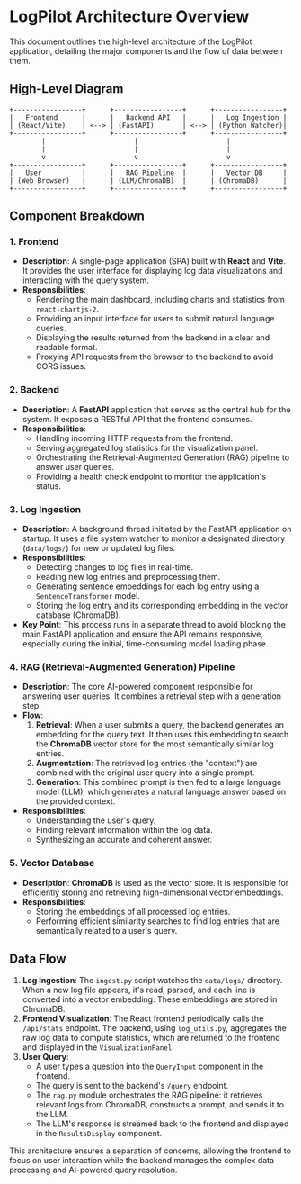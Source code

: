 # LogPilot Architecture Overview

This document outlines the high-level architecture of the LogPilot application, detailing the major components and the flow of data between them.

## High-Level Diagram

```
+-----------------+      +-----------------+      +-----------------+
|   Frontend      |      |   Backend API   |      |   Log Ingestion |
| (React/Vite)    | <--> | (FastAPI)       | <--> | (Python Watcher)|
+-----------------+      +-----------------+      +-----------------+
        |                      |                      |
        |                      |                      |
        v                      v                      v
+-----------------+      +-----------------+      +-----------------+
|   User          |      |   RAG Pipeline  |      |   Vector DB     |
| (Web Browser)   |      | (LLM/ChromaDB)  |      | (ChromaDB)      |
+-----------------+      +-----------------+      +-----------------+
```

## Component Breakdown

### 1. Frontend

- **Description**: A single-page application (SPA) built with **React** and **Vite**. It provides the user interface for displaying log data visualizations and interacting with the query system.
- **Responsibilities**:
  - Rendering the main dashboard, including charts and statistics from `react-chartjs-2`.
  - Providing an input interface for users to submit natural language queries.
  - Displaying the results returned from the backend in a clear and readable format.
  - Proxying API requests from the browser to the backend to avoid CORS issues.

### 2. Backend

- **Description**: A **FastAPI** application that serves as the central hub for the system. It exposes a RESTful API that the frontend consumes.
- **Responsibilities**:
  - Handling incoming HTTP requests from the frontend.
  - Serving aggregated log statistics for the visualization panel.
  - Orchestrating the Retrieval-Augmented Generation (RAG) pipeline to answer user queries.
  - Providing a health check endpoint to monitor the application's status.

### 3. Log Ingestion

- **Description**: A background thread initiated by the FastAPI application on startup. It uses a file system watcher to monitor a designated directory (`data/logs/`) for new or updated log files.
- **Responsibilities**:
  - Detecting changes to log files in real-time.
  - Reading new log entries and preprocessing them.
  - Generating sentence embeddings for each log entry using a `SentenceTransformer` model.
  - Storing the log entry and its corresponding embedding in the vector database (ChromaDB).
- **Key Point**: This process runs in a separate thread to avoid blocking the main FastAPI application and ensure the API remains responsive, especially during the initial, time-consuming model loading phase.

### 4. RAG (Retrieval-Augmented Generation) Pipeline

- **Description**: The core AI-powered component responsible for answering user queries. It combines a retrieval step with a generation step.
- **Flow**:
  1.  **Retrieval**: When a user submits a query, the backend generates an embedding for the query text. It then uses this embedding to search the **ChromaDB** vector store for the most semantically similar log entries.
  2.  **Augmentation**: The retrieved log entries (the "context") are combined with the original user query into a single prompt.
  3.  **Generation**: This combined prompt is then fed to a large language model (LLM), which generates a natural language answer based on the provided context.
- **Responsibilities**:
  - Understanding the user's query.
  - Finding relevant information within the log data.
  - Synthesizing an accurate and coherent answer.

### 5. Vector Database

- **Description**: **ChromaDB** is used as the vector store. It is responsible for efficiently storing and retrieving high-dimensional vector embeddings.
- **Responsibilities**:
  - Storing the embeddings of all processed log entries.
  - Performing efficient similarity searches to find log entries that are semantically related to a user's query.

## Data Flow

1.  **Log Ingestion**: The `ingest.py` script watches the `data/logs/` directory. When a new log file appears, it's read, parsed, and each line is converted into a vector embedding. These embeddings are stored in ChromaDB.
2.  **Frontend Visualization**: The React frontend periodically calls the `/api/stats` endpoint. The backend, using `log_utils.py`, aggregates the raw log data to compute statistics, which are returned to the frontend and displayed in the `VisualizationPanel`.
3.  **User Query**:
    - A user types a question into the `QueryInput` component in the frontend.
    - The query is sent to the backend's `/query` endpoint.
    - The `rag.py` module orchestrates the RAG pipeline: it retrieves relevant logs from ChromaDB, constructs a prompt, and sends it to the LLM.
    - The LLM's response is streamed back to the frontend and displayed in the `ResultsDisplay` component.

This architecture ensures a separation of concerns, allowing the frontend to focus on user interaction while the backend manages the complex data processing and AI-powered query resolution.
